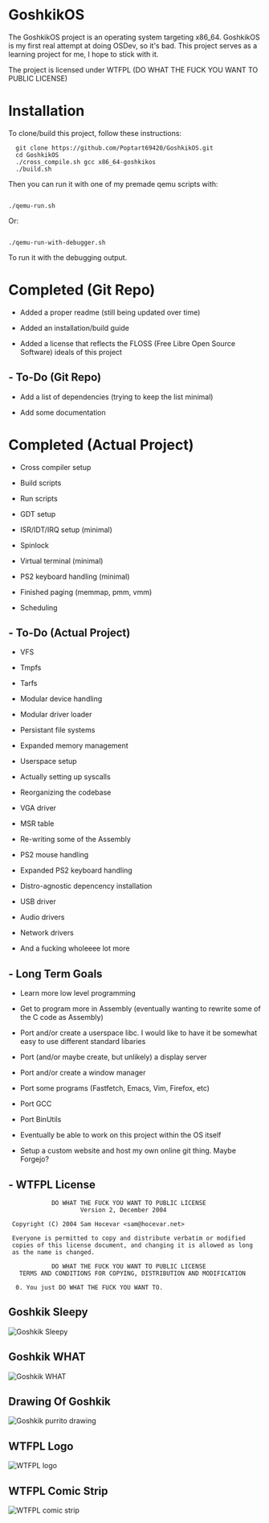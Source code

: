 
# GoshkikOS

The GoshkikOS project is an operating system targeting x86_64.
GoshkikOS is my first real attempt at doing OSDev, so it's bad.
This project serves as a learning project for me, I hope to stick with it.

The project is licensed under WTFPL (DO WHAT THE FUCK YOU WANT TO PUBLIC LICENSE)

# Installation

To clone/build this project, follow these instructions:

```
  git clone https://github.com/Poptart69420/GoshkikOS.git
  cd GoshkikOS
  ./cross_compile.sh gcc x86_64-goshkikos
  ./build.sh
```

Then you can run it with one of my premade qemu scripts with:

```

./qemu-run.sh

```

Or:

```

./qemu-run-with-debugger.sh

```

To run it with the debugging output.


# Completed (Git Repo)

- Added a proper readme (still being updated over time)

- Added an installation/build guide

- Added a license that reflects the FLOSS (Free Libre Open Source Software) ideals of this project


## - To-Do (Git Repo)

- Add a list of dependencies (trying to keep the list minimal)

- Add some documentation


# Completed (Actual Project)

- Cross compiler setup

- Build scripts

- Run scripts

- GDT setup

- ISR/IDT/IRQ setup (minimal)

- Spinlock

- Virtual terminal (minimal)

- PS2 keyboard handling (minimal)

- Finished paging (memmap, pmm, vmm)

- Scheduling

## - To-Do (Actual Project)

- VFS

- Tmpfs

- Tarfs

- Modular device handling

- Modular driver loader

- Persistant file systems

- Expanded memory management

- Userspace setup

- Actually setting up syscalls

- Reorganizing the codebase

- VGA driver

- MSR table

- Re-writing some of the Assembly

- PS2 mouse handling

- Expanded PS2 keyboard handling

- Distro-agnostic depencency installation

- USB driver

- Audio drivers

- Network drivers

- And a fucking wholeeee lot more

## - Long Term Goals

- Learn more low level programming

- Get to program more in Assembly (eventually wanting to rewrite some of the C code as Assembly)

- Port and/or create a userspace libc. I would like to have it be somewhat easy to use different standard libaries

- Port (and/or maybe create, but unlikely) a display server

- Port and/or create a window manager

- Port some programs (Fastfetch, Emacs, Vim, Firefox, etc)

- Port GCC

- Port BinUtils

- Eventually be able to work on this project within the OS itself

- Setup a custom website and host my own online git thing. Maybe Forgejo?

## - WTFPL License

```
            DO WHAT THE FUCK YOU WANT TO PUBLIC LICENSE
                    Version 2, December 2004

 Copyright (C) 2004 Sam Hocevar <sam@hocevar.net>

 Everyone is permitted to copy and distribute verbatim or modified
 copies of this license document, and changing it is allowed as long
 as the name is changed.

            DO WHAT THE FUCK YOU WANT TO PUBLIC LICENSE
   TERMS AND CONDITIONS FOR COPYING, DISTRIBUTION AND MODIFICATION

  0. You just DO WHAT THE FUCK YOU WANT TO.

```

## Goshkik Sleepy

![Goshkik Sleepy](readme_images/goshkik-sleepy.png)

## Goshkik WHAT

![Goshkik WHAT](readme_images/goshkik-what.png)

## Drawing Of Goshkik

![Goshkik purrito drawing](readme_images/goshkik-purrito.png)

## WTFPL Logo

![WTFPL logo](readme_images/wtfpl.png)

## WTFPL Comic Strip

![WTFPL comic strip](readme_images/wtfpl-strip.jpg)
